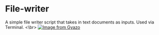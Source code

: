 # File-writer
A simple file writer script that takes in text documents as inputs. Used via Terminal. <\br>
[![Image from Gyazo](https://i.gyazo.com/48dbc2367161a814d371f9a000fa60d6.gif)](https://gyazo.com/48dbc2367161a814d371f9a000fa60d6)
